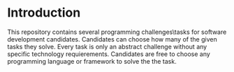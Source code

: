 # Introduction
This repository contains several programming challenges\tasks for software development candidates. Candidates can choose how many of the given tasks they solve. Every task is only an abstract challenge without any specific technology requierements. Candidates are free to choose any programming language or framework to solve the the task. 


